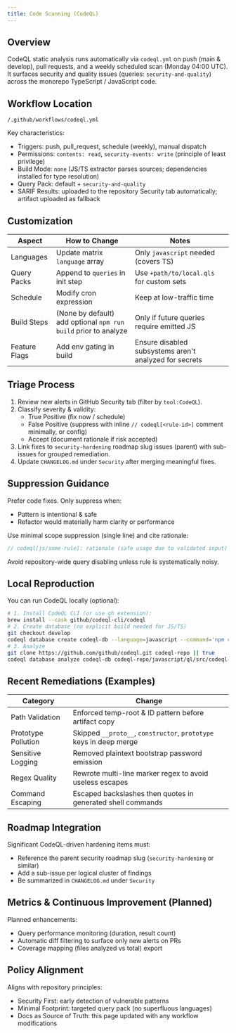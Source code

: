 ```yaml
---
title: Code Scanning (CodeQL)
---
```


## Overview

CodeQL static analysis runs automatically via `codeql.yml` on push (main & develop), pull requests, and a weekly scheduled scan (Monday 04:00 UTC). It surfaces security and quality issues (queries: `security-and-quality`) across the monorepo TypeScript / JavaScript code.

## Workflow Location

`/.github/workflows/codeql.yml`

Key characteristics:

- Triggers: push, pull_request, schedule (weekly), manual dispatch
- Permissions: `contents: read`, `security-events: write` (principle of least privilege)
- Build Mode: `none` (JS/TS extractor parses sources; dependencies installed for type resolution)
- Query Pack: default + `security-and-quality`
- SARIF Results: uploaded to the repository Security tab automatically; artifact uploaded as fallback

## Customization

| Aspect        | How to Change                                                   | Notes                                                  |
| ------------- | --------------------------------------------------------------- | ------------------------------------------------------ |
| Languages     | Update matrix `language` array                                  | Only `javascript` needed (covers TS)                   |
| Query Packs   | Append to `queries` in init step                                | Use `+path/to/local.qls` for custom sets               |
| Schedule      | Modify cron expression                                          | Keep at low-traffic time                               |
| Build Steps   | (None by default) add optional `npm run build` prior to analyze | Only if future queries require emitted JS              |
| Feature Flags | Add env gating in build                                         | Ensure disabled subsystems aren't analyzed for secrets |

## Triage Process

1. Review new alerts in GitHub Security tab (filter by `tool:CodeQL`).
2. Classify severity & validity:
   - True Positive (fix now / schedule)
   - False Positive (suppress with inline `// codeql[<rule-id>]` comment minimally, or config)
   - Accept (document rationale if risk accepted)
3. Link fixes to `security-hardening` roadmap slug issues (parent) with sub-issues for grouped remediation.
4. Update `CHANGELOG.md` under `Security` after merging meaningful fixes.

## Suppression Guidance

Prefer code fixes. Only suppress when:

- Pattern is intentional & safe
- Refactor would materially harm clarity or performance

Use minimal scope suppression (single line) and cite rationale:

```ts
// codeql[js/some-rule]: rationale (safe usage due to validated input)
```

Avoid repository-wide query disabling unless rule is systematically noisy.

## Local Reproduction

You can run CodeQL locally (optional):

```bash
# 1. Install CodeQL CLI (or use gh extension):
brew install --cask github/codeql-cli/codeql
# 2. Create database (no explicit build needed for JS/TS)
git checkout develop
codeql database create codeql-db --language=javascript --command='npm ci'
# 3. Analyze
git clone https://github.com/github/codeql.git codeql-repo || true
codeql database analyze codeql-db codeql-repo/javascript/ql/src/codeql-suites/javascript-code-scanning.qls --format sarifv2.1.0 --output results.sarif
```

## Recent Remediations (Examples)

| Category            | Change                                                             |
| ------------------- | ------------------------------------------------------------------ |
| Path Validation     | Enforced temp-root & ID pattern before artifact copy               |
| Prototype Pollution | Skipped `__proto__`, `constructor`, `prototype` keys in deep merge |
| Sensitive Logging   | Removed plaintext bootstrap password emission                      |
| Regex Quality       | Rewrote multi-line marker regex to avoid useless escapes           |
| Command Escaping    | Escaped backslashes then quotes in generated shell commands        |

## Roadmap Integration

Significant CodeQL-driven hardening items must:

- Reference the parent security roadmap slug (`security-hardening` or similar)
- Add a sub-issue per logical cluster of findings
- Be summarized in `CHANGELOG.md` under `Security`

## Metrics & Continuous Improvement (Planned)

Planned enhancements:

- Query performance monitoring (duration, result count)
- Automatic diff filtering to surface only new alerts on PRs
- Coverage mapping (files analyzed vs total) export

## Policy Alignment

Aligns with repository principles:

- Security First: early detection of vulnerable patterns
- Minimal Footprint: targeted query pack (no superfluous languages)
- Docs as Source of Truth: this page updated with any workflow modifications
